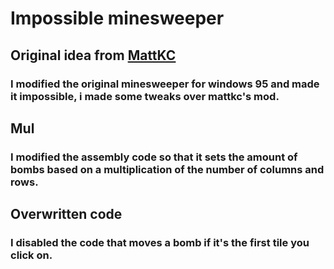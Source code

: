 # Impossible minesweeper
## Original idea from [MattKC](http://www.mattkc.com/etc/winmine)

### I modified the original minesweeper for windows 95 and made it impossible, i made some tweaks over mattkc's mod.

## Mul
### I modified the assembly code so that it sets the amount of bombs based on a multiplication of the number of columns and rows.

## Overwritten code
### I disabled the code that moves a bomb if it's the first tile you click on.
